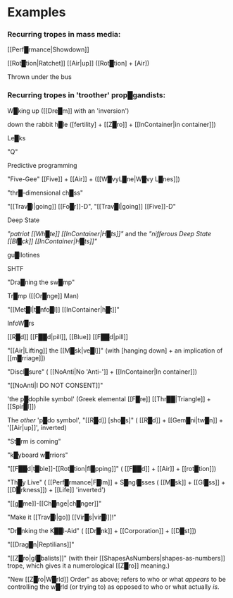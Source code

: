 # **Examples**

### Recurring tropes in mass media:

[[Perf█rmance|Showdown]]

[[Rot█tion|Ratchet]] [[Air|up]] ([Rot█tion] + [Air])

Thrown under the bus


### Recurring tropes in 'troother' prop█gandists:

W█king up ([[Dre█m]] with an 'inversion')

down the rabbit h█le ([fertility] + [[Z█ro]] + [[InContainer|in container]])

Le█ks

"Q"

Predictive programming

"Five-Gee" [[Five]] + [[Air]] + ([[W█vyL█ne|W█vy L█nes]])

"thr█-dimensional ch█ss"

"[[Trav█l|going]] [[Fo█r]]-D", "[[Trav█l|going]] [[Five]]-D"

Deep State

*"patriot [[Wh█te]] [[InContainer|H█ts]]"* and the *"nifferous Deep State [[Bl█ck]] [[InContainer|H█ts]]"*

gu█llotines

SHTF

"Dra█ning the sw█mp"

Tr█mp ([[Or█nge]] Man)

"[[Met█l|t█nfo█l]] [[InContainer|h█t]]"

InfoW█rs

[[R█d]] [[F██d|pill]], [[Blue]] [[F██d|pill]]

"[[Air|Lifting]] the [[M█sk|ve█l]]" (with [hanging down] + an implication of [[m█rriage]])

"Discl█sure" ( [[NoAnti|No 'Anti-']] + [[InContainer|In container]])

"[[NoAnti|I DO NOT CONSENT]]"

'the p█dophile symbol' (Greek elemental [[F█re]] [[Thr██|Triangle]] + [[Spir█l]])

The *other* 'p█do symbol', "[[R█d]] [sho█s]" ( [[R█d]] + [[Gem█ni|tw█n]] + '[[Air|up]]', inverted)

"St█rm is coming"

"k█yboard w█rriors"

"[[F██d|t█ble]]-[[Rot█tion|fl█pping]]" ( [[F██d]] + [[Air]] + [[rot█tion]])

"Th█y Live" ( [[Perf█rmance|F█lm]] + S█ngl█sses ( [[M█sk]] + [[Gl█ss]] + [[D█rkness]]) + [[Life]] 'inverted')

"[[g█me]]-[[Ch█nge|ch█nger]]"

"Make it [[Trav█l|go]] [[Vir█s|vir█l]]!"

"Dr█nking the K██l-Aid" ( [[Dr█nk]] + [[Corporation]] + [[D█st]])

"[[Drag█n|Reptilians]]"

"[[Z█ro|gl█balists]]" (with their [[ShapesAsNumbers|shapes-as-numbers]] trope, which gives it a numerological [[Z█ro]] meaning.)

"New [[Z█ro|W█rld]] Order" as above; refers to who or what *appears* to be controlling the w█rld (or trying to) as opposed to who or what actually *is*.

